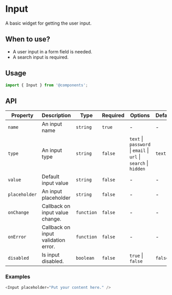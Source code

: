 # Input

A basic widget for getting the user input.

## When to use?

- A user input in a form field is needed.
- A search input is required.


## Usage

```js
import { Input } from '@components';
```

## API

| Property | Description | Type | Required | Options | Default |
|---|---|---|---|---|---|
| `name` | An input name | `string` | `true` | - | - |
| `type` | An input type | `string` | `false` | `text` \| `password` \| `email` \| `url` \| `search` \| `hidden` | `text` |
| `value` | Default input value | `string` | `false` | - | - |
| `placeholder` | An input placeholder | `string` | `false` | - | - |
| `onChange` | Callback on input value change. | `function` | `false` | - | - |
| `onError` | Callback on input validation error. | `function` | `false` | - | - |
| `disabled` | Is input disabled. | `boolean` | `false` | `true` \| `false` | `false` |

### Examples

```js
<Input placeholder="Put your content here." />
```

<!-- STORY -->

<br />
